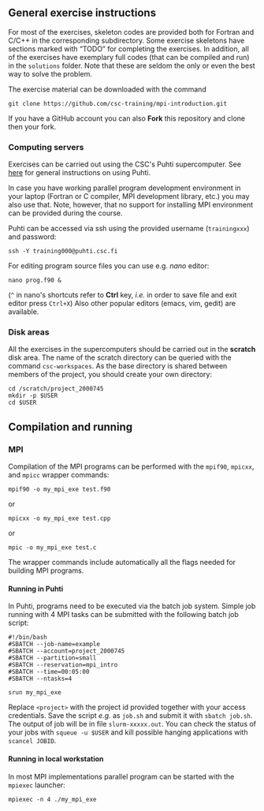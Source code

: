 ## General exercise instructions

For most of the exercises, skeleton codes are provided both for
Fortran and C/C++ in the corresponding subdirectory. Some exercise
skeletons have sections marked with “TODO” for completing the
exercises. In addition, all of the 
exercises have exemplary full codes (that can be compiled and run) in the
`solutions` folder. Note that these are seldom the only or even the best way to
solve the problem.

The exercise material can be downloaded with the command

```
git clone https://github.com/csc-training/mpi-introduction.git
```

If you have a GitHub account you can also **Fork** this repository and clone then your fork.

### Computing servers

Exercises can be carried out using the CSC's Puhti supercomputer. See [here](https://docs.csc.fi/support/tutorials/puhti_quick/) 
for general instructions on using Puhti.

In case you have working parallel program development environment in your
laptop (Fortran or C compiler, MPI development library, etc.) you may also use
that. Note, however, that no support for installing MPI environment can be provided during the course.

Puhti can be accessed via ssh using the
provided username (`trainingxxx`) and password:
```
ssh -Y training000@puhti.csc.fi
```


For editing program source files you can use e.g. *nano* editor: 

```
nano prog.f90 &
```
(`^` in nano's shortcuts refer to **Ctrl** key, *i.e.* in order to save file and exit editor press `Ctrl+X`)
Also other popular editors (emacs, vim, gedit) are available.

### Disk areas

All the exercises in the supercomputers should be carried out in the
**scratch** disk area. The name of the scratch directory can be
queried with the command `csc-workspaces`. As the base directory is
shared between members of the project, you should create your own
directory:
```
cd /scratch/project_2000745
mkdir -p $USER
cd $USER
```


## Compilation and running

### MPI

Compilation of the MPI programs can be performed with the `mpif90`,
`mpicxx`, and `mpicc` wrapper commands:
```
mpif90 -o my_mpi_exe test.f90
```
or
```
mpicxx -o my_mpi_exe test.cpp
```
or
```
mpic -o my_mpi_exe test.c
```

The wrapper commands include automatically all the flags needed for building
MPI programs.

#### Running in Puhti

In Puhti, programs need to be executed via the batch job system. Simple job running with 4 MPI tasks can be submitted with the following batch job script:
```
#!/bin/bash
#SBATCH --job-name=example
#SBATCH --account=project_2000745
#SBATCH --partition=small
#SBATCH --reservation=mpi_intro
#SBATCH --time=00:05:00
#SBATCH --ntasks=4

srun my_mpi_exe
```
Replace `<project>` with the project id provided together with your access credentials. Save the script *e.g.* as `job.sh` and submit it with `sbatch job.sh`. 
The output of job will be in file `slurm-xxxxx.out`. You can check the status of your jobs with `squeue -u $USER` and kill possible hanging applications with
`scancel JOBID`.

#### Running in local workstation

In most MPI implementations parallel program can be started with the `mpiexec` launcher:
```
mpiexec -n 4 ./my_mpi_exe
```

